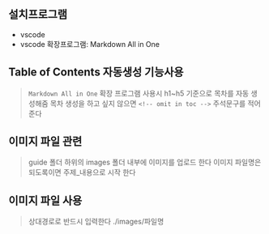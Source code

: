 ## 설치프로그램
- vscode
- vscode 확장프로그램: Markdown All in One 

## Table of Contents 자동생성 기능사용
> `Markdown All in One` 확장 프로그램 사용시 h1~h5 기준으로 목차를 자동 생성해줌
> 목차 생성을 하고 싶지 않으면 `<!-- omit in toc -->`  주석문구를 적어준다

## 이미지 파일 관련
> guide 폴더 하위의 images 폴더 내부에 이미지를 업로드 한다 
> 이미지 파일명은 되도록이면 주제_내용으로 시작 한다

## 이미지 파일 사용
> 상대경로로 반드시 입력한다 ./images/파일명